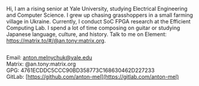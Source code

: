 Hi, I am a rising senior at Yale University, studying Electrical Engineering and Computer Science. I grew up chasing grasshoppers in a small farming village in Ukraine. Currently, I conduct SoC FPGA research at the Efficient Computing Lab. I spend a lot of time composing on guitar or studying Japanese language, culture, and history. Talk to me on Element: https://matrix.to/#/@an.tony:matrix.org.

<img src="https://komarev.com/ghpvc/?username=anton-mel&style=flat-square&color=blue" alt=""/></img>

Email: anton.melnychuk@yale.edu <br>
Matrix: @an.tony:matrix.org <br>
GPG: 4761ECDDC5CCC90BD358773C168630462D227233 <br>
GitLab: [https://github.com/anton-mel](https://gitlab.com/anton-mel)
